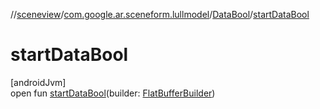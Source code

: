 //[sceneview](../../../index.md)/[com.google.ar.sceneform.lullmodel](../index.md)/[DataBool](index.md)/[startDataBool](start-data-bool.md)

# startDataBool

[androidJvm]\
open fun [startDataBool](start-data-bool.md)(builder: [FlatBufferBuilder](../../com.google.flatbuffers/-flat-buffer-builder/index.md))
